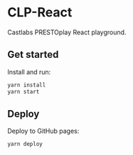 # CLP-React
Castlabs PRESTOplay React playground.

## Get started
Install and run:
```sh
yarn install
yarn start
```

## Deploy
Deploy to GitHub pages:

```sh
yarn deploy
```
